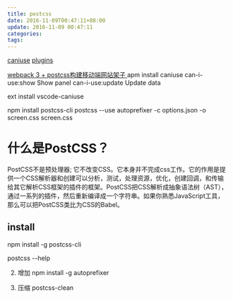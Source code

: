 ```yaml
---
title: postcss
date: 2016-11-09T00:47:11+08:00
update: 2016-11-09 00:47:11
categories:
tags:
---
```

[caniuse](http://caniuse.com/)
[](http://www.ibm.com/developerworks/cn/web/1604-postcss-css/)
[plugins](https://github.com/postcss/postcss/blob/master/docs/plugins.md)

[webpack 3 + postcss构建移动端网站架子 ](https://github.com/whidy/mobileweb)
apm install caniuse
    can-i-use:show Show panel
    can-i-use:update Update data

ext install vscode-caniuse

npm install postcss-cli
  postcss --use autoprefixer -c options.json -o screen.css screen.css

# 什么是PostCSS？
  PostCSS不是预处理器; 它不改变CSS。它本身并不完成css工作。它的作用是提供一个CSS解析器和创建可以分析，测试，处理资源，优化，创建回调，和传输给其它解析CSS框架的插件的框架。PostCSS把CSS解析成抽象语法树（AST），通过一系列的插件，然后重新编译成一个字符串。如果你熟悉JavaScript工具，那么可以把PostCSS类比为CSS的Babel。
## install
npm install -g postcss-cli

postcss --help

2. 增加
npm install -g autoprefixer

3. 压缩
postcss-clean
